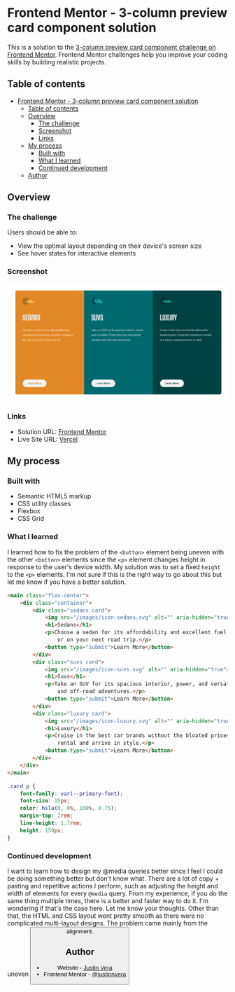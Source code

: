 # Frontend Mentor - 3-column preview card component solution

This is a solution to the [3-column preview card component challenge on Frontend Mentor](https://www.frontendmentor.io/challenges/3column-preview-card-component-pH92eAR2-). Frontend Mentor challenges help you improve your coding skills by building realistic projects. 

## Table of contents

- [Frontend Mentor - 3-column preview card component solution](#frontend-mentor---3-column-preview-card-component-solution)
  - [Table of contents](#table-of-contents)
  - [Overview](#overview)
    - [The challenge](#the-challenge)
    - [Screenshot](#screenshot)
    - [Links](#links)
  - [My process](#my-process)
    - [Built with](#built-with)
    - [What I learned](#what-i-learned)
    - [Continued development](#continued-development)
  - [Author](#author)

## Overview

### The challenge

Users should be able to:

- View the optimal layout depending on their device's screen size
- See hover states for interactive elements

### Screenshot

![](screenshot.png)

### Links

- Solution URL: [Frontend Mentor](https://www.frontendmentor.io/challenges/3column-preview-card-component-pH92eAR2-/hub/3-column-preview-card-component-css-flexbox-L1cKFwDzsj)
- Live Site URL: [Vercel](https://3-column-preview-card-component-omega-seven.vercel.app)

## My process

### Built with

- Semantic HTML5 markup
- CSS utility classes
- Flexbox
- CSS Grid

### What I learned

I learned how to fix the problem of the `<button>` element being uneven with the other `<button>` elements since the `<p>` element changes height in response to the user's device width. My solution was to set a fixed `height` to the `<p>` elements. I'm not sure if this is the right way to go about this but let me know if you have a better solution.

```html
<main class="flex-center">
    <div class="container">
        <div class="sedans card">
            <img src="/images/icon-sedans.svg" alt="" aria-hidden="true">
            <h1>Sedans</h1>
            <p>Choose a sedan for its affordability and excellent fuel economy. Ideal for cruising in the city 
                or on your next road trip.</p>
            <button type="submit">Learn More</button>
        </div>
        <div class="suvs card">
            <img src="/images/icon-suvs.svg" alt="" aria-hidden="true">
            <h1>Suvs</h1>
            <p>Take an SUV for its spacious interior, power, and versatility. Perfect for your next family vacation 
                and off-road adventures.</p>
            <button type="submit">Learn More</button>
        </div>
        <div class="luxury card">
            <img src="/images/icon-luxury.svg" alt="" aria-hidden="true">
            <h1>Luxury</h1>
            <p>Cruise in the best car brands without the bloated prices. Enjoy the enhanced comfort of a luxury 
                rental and arrive in style.</p>
            <button type="submit">Learn More</button>
        </div>
    </div>
</main>
```
```css
.card p {
    font-family: var(--primary-font);
    font-size: 15px;
    color: hsla(0, 0%, 100%, 0.75);
    margin-top: 2rem;
    line-height: 1.7rem;
    height: 150px;
}
```

### Continued development

I want to learn how to design my @media queries better since I feel I could be doing something better but don't know what. There are a lot of copy + pasting and repetitive actions I perform, such as adjusting the height and width of elements for every `@media` query. From my experience, if you do the same thing multiple times, there is a better and faster way to do it. I'm wondering if that's the case here. Let me know your thoughts. Other than that, the HTML and CSS layout went pretty smooth as there were no complicated multi-layout designs. The problem came mainly from the uneven <button> alignment.

## Author

- Website - [Justin Vera](https://www.justinvera.com)
- Frontend Mentor - [@justinnvera](https://www.frontendmentor.io/profile/justinnvera)
